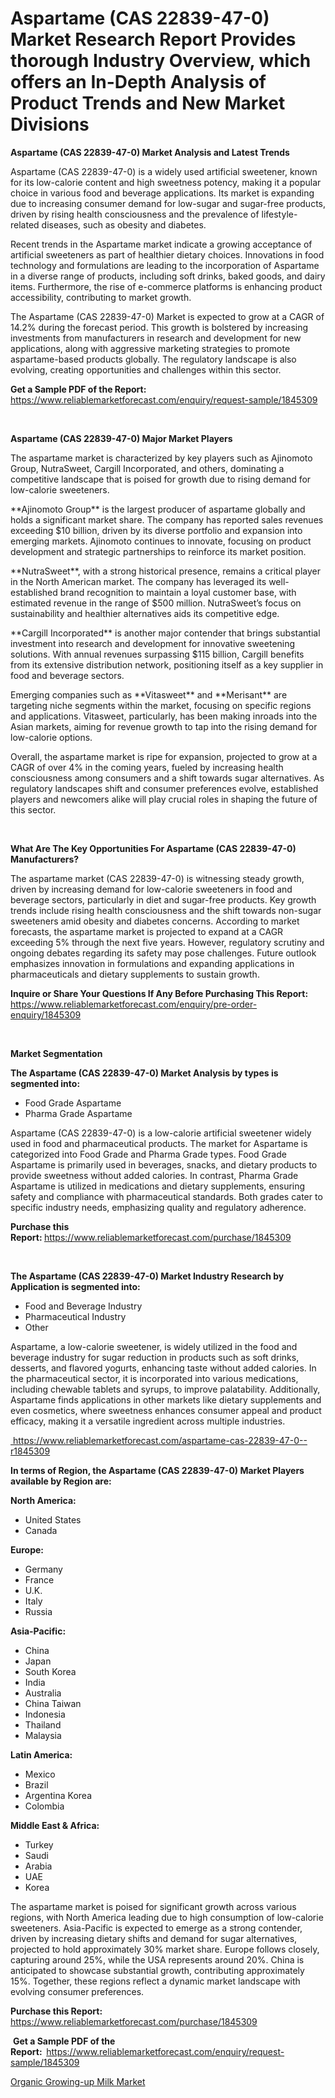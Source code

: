 <p><h1>Aspartame (CAS 22839-47-0) Market Research Report Provides thorough Industry Overview, which offers an In-Depth Analysis of Product Trends and New Market Divisions</h1></p><p><strong>Aspartame (CAS 22839-47-0) Market Analysis and Latest Trends</strong></p>
<p><p>Aspartame (CAS 22839-47-0) is a widely used artificial sweetener, known for its low-calorie content and high sweetness potency, making it a popular choice in various food and beverage applications. Its market is expanding due to increasing consumer demand for low-sugar and sugar-free products, driven by rising health consciousness and the prevalence of lifestyle-related diseases, such as obesity and diabetes.</p><p>Recent trends in the Aspartame market indicate a growing acceptance of artificial sweeteners as part of healthier dietary choices. Innovations in food technology and formulations are leading to the incorporation of Aspartame in a diverse range of products, including soft drinks, baked goods, and dairy items. Furthermore, the rise of e-commerce platforms is enhancing product accessibility, contributing to market growth.</p><p>The Aspartame (CAS 22839-47-0) Market is expected to grow at a CAGR of 14.2% during the forecast period. This growth is bolstered by increasing investments from manufacturers in research and development for new applications, along with aggressive marketing strategies to promote aspartame-based products globally. The regulatory landscape is also evolving, creating opportunities and challenges within this sector.</p></p>
<p><strong>Get a Sample PDF of the Report:&nbsp;</strong> <a href="https://www.reliablemarketforecast.com/enquiry/request-sample/1845309?utm_campaign=1110&utm_medium=2&utm_source=Github&utm_content=ia&utm_term=15022025&utm_id=aspartame-cas-22839-47-0">https://www.reliablemarketforecast.com/enquiry/request-sample/1845309</a></p>
<p>&nbsp;</p>
<p><strong>Aspartame (CAS 22839-47-0) Major Market Players</strong></p>
<p><p>The aspartame market is characterized by key players such as Ajinomoto Group, NutraSweet, Cargill Incorporated, and others, dominating a competitive landscape that is poised for growth due to rising demand for low-calorie sweeteners.</p><p>**Ajinomoto Group** is the largest producer of aspartame globally and holds a significant market share. The company has reported sales revenues exceeding $10 billion, driven by its diverse portfolio and expansion into emerging markets. Ajinomoto continues to innovate, focusing on product development and strategic partnerships to reinforce its market position.</p><p>**NutraSweet**, with a strong historical presence, remains a critical player in the North American market. The company has leveraged its well-established brand recognition to maintain a loyal customer base, with estimated revenue in the range of $500 million. NutraSweet’s focus on sustainability and healthier alternatives aids its competitive edge.</p><p>**Cargill Incorporated** is another major contender that brings substantial investment into research and development for innovative sweetening solutions. With annual revenues surpassing $115 billion, Cargill benefits from its extensive distribution network, positioning itself as a key supplier in food and beverage sectors.</p><p>Emerging companies such as **Vitasweet** and **Merisant** are targeting niche segments within the market, focusing on specific regions and applications. Vitasweet, particularly, has been making inroads into the Asian markets, aiming for revenue growth to tap into the rising demand for low-calorie options.</p><p>Overall, the aspartame market is ripe for expansion, projected to grow at a CAGR of over 4% in the coming years, fueled by increasing health consciousness among consumers and a shift towards sugar alternatives. As regulatory landscapes shift and consumer preferences evolve, established players and newcomers alike will play crucial roles in shaping the future of this sector.</p></p>
<p>&nbsp;</p>
<p><strong>What Are The Key Opportunities For Aspartame (CAS 22839-47-0) Manufacturers?</strong></p>
<p><p>The aspartame market (CAS 22839-47-0) is witnessing steady growth, driven by increasing demand for low-calorie sweeteners in food and beverage sectors, particularly in diet and sugar-free products. Key growth trends include rising health consciousness and the shift towards non-sugar sweeteners amid obesity and diabetes concerns. According to market forecasts, the aspartame market is projected to expand at a CAGR exceeding 5% through the next five years. However, regulatory scrutiny and ongoing debates regarding its safety may pose challenges. Future outlook emphasizes innovation in formulations and expanding applications in pharmaceuticals and dietary supplements to sustain growth.</p></p>
<p><strong>Inquire or Share Your Questions If Any Before Purchasing This Report:</strong> <a href="https://www.reliablemarketforecast.com/enquiry/pre-order-enquiry/1845309?utm_campaign=1110&utm_medium=2&utm_source=Github&utm_content=ia&utm_term=15022025&utm_id=aspartame-cas-22839-47-0">https://www.reliablemarketforecast.com/enquiry/pre-order-enquiry/1845309</a></p>
<p>&nbsp;</p>
<p><strong>Market Segmentation</strong></p>
<p><strong>The Aspartame (CAS 22839-47-0) Market Analysis by types is segmented into:</strong></p>
<p><ul><li>Food Grade Aspartame</li><li>Pharma Grade Aspartame</li></ul></p>
<p><p>Aspartame (CAS 22839-47-0) is a low-calorie artificial sweetener widely used in food and pharmaceutical products. The market for Aspartame is categorized into Food Grade and Pharma Grade types. Food Grade Aspartame is primarily used in beverages, snacks, and dietary products to provide sweetness without added calories. In contrast, Pharma Grade Aspartame is utilized in medications and dietary supplements, ensuring safety and compliance with pharmaceutical standards. Both grades cater to specific industry needs, emphasizing quality and regulatory adherence.</p></p>
<p><strong>Purchase this Report:&nbsp;</strong><a href="https://www.reliablemarketforecast.com/purchase/1845309?utm_campaign=1110&utm_medium=2&utm_source=Github&utm_content=ia&utm_term=15022025&utm_id=aspartame-cas-22839-47-0">https://www.reliablemarketforecast.com/purchase/1845309</a></p>
<p>&nbsp;</p>
<p><strong>The Aspartame (CAS 22839-47-0) Market Industry Research by Application is segmented into:</strong></p>
<p><ul><li>Food and Beverage Industry</li><li>Pharmaceutical Industry</li><li>Other</li></ul></p>
<p><p>Aspartame, a low-calorie sweetener, is widely utilized in the food and beverage industry for sugar reduction in products such as soft drinks, desserts, and flavored yogurts, enhancing taste without added calories. In the pharmaceutical sector, it is incorporated into various medications, including chewable tablets and syrups, to improve palatability. Additionally, Aspartame finds applications in other markets like dietary supplements and even cosmetics, where sweetness enhances consumer appeal and product efficacy, making it a versatile ingredient across multiple industries.</p></p>
<p><a href="https://www.reliablemarketforecast.com/aspartame-cas-22839-47-0--r1845309?utm_campaign=1110&utm_medium=2&utm_source=Github&utm_content=ia&utm_term=15022025&utm_id=aspartame-cas-22839-47-0">&nbsp;https://www.reliablemarketforecast.com/aspartame-cas-22839-47-0--r1845309</a></p>
<p><strong>In terms of Region, the Aspartame (CAS 22839-47-0) Market Players available by Region are:</strong></p>
<p>
    <p> <strong> North America: </strong>
        <ul>
            <li>United States</li>
            <li>Canada</li>
        </ul>
        </p> 
    <p> <strong> Europe: </strong>
        <ul>
            <li>Germany</li>
            <li>France</li>
            <li>U.K.</li>
            <li>Italy</li>
            <li>Russia</li>
        </ul>
        </p> 
    <p> <strong> Asia-Pacific: </strong>
        <ul>
            <li>China</li>
            <li>Japan</li>
            <li>South Korea</li>
            <li>India</li>
            <li>Australia</li>
            <li>China Taiwan</li>
            <li>Indonesia</li>
            <li>Thailand</li>
            <li>Malaysia</li>
        </ul>
        </p> 
    <p> <strong> Latin America: </strong>
        <ul>
            <li>Mexico</li>
            <li>Brazil</li>
            <li>Argentina Korea</li>
            <li>Colombia</li>
        </ul>
        </p> 
    <p> <strong> Middle East & Africa: </strong>
        <ul>
            <li>Turkey</li>
            <li>Saudi</li>
            <li>Arabia</li>
            <li>UAE</li>
            <li>Korea</li>
        </ul>
    </p>
    </p>
<p><p>The aspartame market is poised for significant growth across various regions, with North America leading due to high consumption of low-calorie sweeteners. Asia-Pacific is expected to emerge as a strong contender, driven by increasing dietary shifts and demand for sugar alternatives, projected to hold approximately 30% market share. Europe follows closely, capturing around 25%, while the USA represents around 20%. China is anticipated to showcase substantial growth, contributing approximately 15%. Together, these regions reflect a dynamic market landscape with evolving consumer preferences.</p></p>
<p><strong>Purchase this Report: </strong><a href="https://www.reliablemarketforecast.com/purchase/1845309?utm_campaign=1110&utm_medium=2&utm_source=Github&utm_content=ia&utm_term=15022025&utm_id=aspartame-cas-22839-47-0">https://www.reliablemarketforecast.com/purchase/1845309</a></p>
<p>&nbsp;<strong>Get a Sample PDF of the Report:&nbsp;&nbsp;</strong><a href="https://www.reliablemarketforecast.com/enquiry/request-sample/1845309?utm_campaign=1110&utm_medium=2&utm_source=Github&utm_content=ia&utm_term=15022025&utm_id=aspartame-cas-22839-47-0">https://www.reliablemarketforecast.com/enquiry/request-sample/1845309</a></p>
<p><strong></strong></p>
<p><p><a href="https://github.com/WillieWoodard/Market-Research-Report-List-7/blob/main/organic-growing-up-milk-market.md?utm_campaign=1110&utm_medium=2&utm_source=Github&utm_content=ia&utm_term=15022025&utm_id=aspartame-cas-22839-47-0">Organic Growing-up Milk Market</a></p></p>